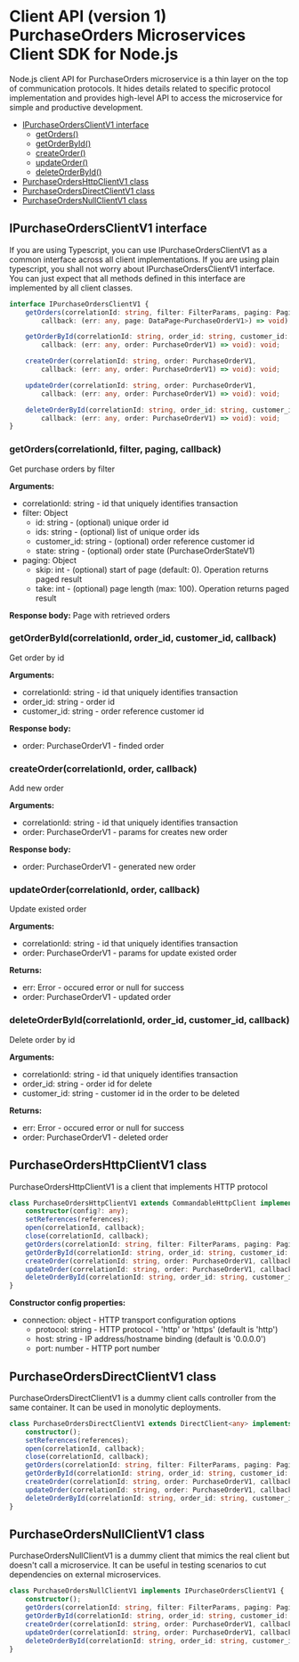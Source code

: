 # Client API (version 1) <br/> PurchaseOrders Microservices Client SDK for Node.js

Node.js client API for PurchaseOrders microservice is a thin layer on the top of
communication protocols. It hides details related to specific protocol implementation
and provides high-level API to access the microservice for simple and productive development.

* [IPurchaseOrdersClientV1 interface](#interface)
    - [getOrders()](#operation1)
    - [getOrderById()](#operation2)
    - [createOrder()](#operation3)
    - [updateOrder()](#operation4)
    - [deleteOrderById()](#operation5)
* [PurchaseOrdersHttpClientV1 class](#client_http)
* [PurchaseOrdersDirectClientV1 class](#client_direct)
* [PurchaseOrdersNullClientV1 class](#client_null)

## <a name="interface"></a> IPurchaseOrdersClientV1 interface

If you are using Typescript, you can use IPurchaseOrdersClientV1 as a common interface across all client implementations. 
If you are using plain typescript, you shall not worry about IPurchaseOrdersClientV1 interface. You can just expect that
all methods defined in this interface are implemented by all client classes.

```typescript
interface IPurchaseOrdersClientV1 {
    getOrders(correlationId: string, filter: FilterParams, paging: PagingParams, 
        callback: (err: any, page: DataPage<PurchaseOrderV1>) => void): void;

    getOrderById(correlationId: string, order_id: string, customer_id: string,
        callback: (err: any, order: PurchaseOrderV1) => void): void;

    createOrder(correlationId: string, order: PurchaseOrderV1, 
        callback: (err: any, order: PurchaseOrderV1) => void): void;

    updateOrder(correlationId: string, order: PurchaseOrderV1, 
        callback: (err: any, order: PurchaseOrderV1) => void): void;

    deleteOrderById(correlationId: string, order_id: string, customer_id: string,
        callback: (err: any, order: PurchaseOrderV1) => void): void;
}
```

### <a name="operation1"></a> getOrders(correlationId, filter, paging, callback)

Get purchase orders by filter

**Arguments:** 
- correlationId: string - id that uniquely identifies transaction
- filter: Object
    - id: string - (optional) unique order id
    - ids: string - (optional) list of unique order ids
    - customer_id: string - (optional) order reference customer id
    - state: string - (optional) order state (PurchaseOrderStateV1)
- paging: Object
  - skip: int - (optional) start of page (default: 0). Operation returns paged result
  - take: int - (optional) page length (max: 100). Operation returns paged result

**Response body:**
Page with retrieved orders

### <a name="operation2"></a> getOrderById(correlationId, order_id, customer_id, callback)

Get order by id

**Arguments:** 
- correlationId: string - id that uniquely identifies transaction
- order_id: string - order id
- customer_id: string - order reference customer id

**Response body:**
- order: PurchaseOrderV1 - finded order 

### <a name="operation3"></a> createOrder(correlationId, order, callback)

Add new order

**Arguments:** 
- correlationId: string - id that uniquely identifies transaction
- order: PurchaseOrderV1 - params for creates new order

**Response body:**
- order: PurchaseOrderV1 - generated new order

### <a name="operation4"></a> updateOrder(correlationId, order, callback)

Update existed order

**Arguments:** 
- correlationId: string - id that uniquely identifies transaction
- order: PurchaseOrderV1 - params for update existed order

**Returns:**
- err: Error - occured error or null for success
- order: PurchaseOrderV1 - updated order 

### <a name="operation5"></a> deleteOrderById(correlationId, order_id, customer_id, callback)

Delete order by id

**Arguments:** 
- correlationId: string - id that uniquely identifies transaction
- order_id: string - order id for delete
- customer_id: string - customer id in the order to be deleted

**Returns:**
- err: Error - occured error or null for success
- order: PurchaseOrderV1 - deleted order 


## <a name="client_http"></a> PurchaseOrdersHttpClientV1 class

PurchaseOrdersHttpClientV1 is a client that implements HTTP protocol

```typescript
class PurchaseOrdersHttpClientV1 extends CommandableHttpClient implements IPurchaseOrdersClientV1 {
    constructor(config?: any);
    setReferences(references);
    open(correlationId, callback);
    close(correlationId, callback);
    getOrders(correlationId: string, filter: FilterParams, paging: PagingParams, callback: (err: any, page: DataPage<PurchaseOrderV1>) => void): void;
    getOrderById(correlationId: string, order_id: string, customer_id: string, callback: (err: any, order: PurchaseOrderV1) => void): void;
    createOrder(correlationId: string, order: PurchaseOrderV1, callback: (err: any, order: PurchaseOrderV1) => void): void;
    updateOrder(correlationId: string, order: PurchaseOrderV1, callback: (err: any, order: PurchaseOrderV1) => void): void;
    deleteOrderById(correlationId: string, order_id: string, customer_id: string, callback: (err: any, order: PurchaseOrderV1) => void): void;
}
```

**Constructor config properties:** 
- connection: object - HTTP transport configuration options
  - protocol: string - HTTP protocol - 'http' or 'https' (default is 'http')
  - host: string - IP address/hostname binding (default is '0.0.0.0')
  - port: number - HTTP port number

## <a name="client_direct"></a> PurchaseOrdersDirectClientV1 class

PurchaseOrdersDirectClientV1 is a dummy client calls controller from the same container. 
It can be used in monolytic deployments.

```typescript
class PurchaseOrdersDirectClientV1 extends DirectClient<any> implements IPurchaseOrdersClientV1 {
    constructor();
    setReferences(references);
    open(correlationId, callback);
    close(correlationId, callback);
    getOrders(correlationId: string, filter: FilterParams, paging: PagingParams, callback: (err: any, page: DataPage<PurchaseOrderV1>) => void): void;
    getOrderById(correlationId: string, order_id: string, customer_id: string, callback: (err: any, order: PurchaseOrderV1) => void): void;
    createOrder(correlationId: string, order: PurchaseOrderV1, callback: (err: any, order: PurchaseOrderV1) => void): void;
    updateOrder(correlationId: string, order: PurchaseOrderV1, callback: (err: any, order: PurchaseOrderV1) => void): void;
    deleteOrderById(correlationId: string, order_id: string, customer_id: string, callback: (err: any, order: PurchaseOrderV1) => void): void;
}
```

## <a name="client_null"></a> PurchaseOrdersNullClientV1 class

PurchaseOrdersNullClientV1 is a dummy client that mimics the real client but doesn't call a microservice. 
It can be useful in testing scenarios to cut dependencies on external microservices.

```typescript
class PurchaseOrdersNullClientV1 implements IPurchaseOrdersClientV1 {
    constructor();
    getOrders(correlationId: string, filter: FilterParams, paging: PagingParams, callback: (err: any, page: DataPage<PurchaseOrderV1>) => void): void;
    getOrderById(correlationId: string, order_id: string, customer_id: string, callback: (err: any, order: PurchaseOrderV1) => void): void;
    createOrder(correlationId: string, order: PurchaseOrderV1, callback: (err: any, order: PurchaseOrderV1) => void): void;
    updateOrder(correlationId: string, order: PurchaseOrderV1, callback: (err: any, order: PurchaseOrderV1) => void): void;
    deleteOrderById(correlationId: string, order_id: string, customer_id: string, callback: (err: any, order: PurchaseOrderV1) => void): void;
}
```